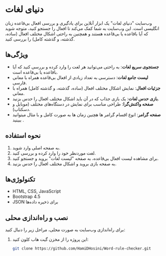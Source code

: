 # دنیای لغات

وب‌سایت "دنیای لغات" یک ابزار آنلاین برای یادگیری و بررسی افعال بی‌قاعده زبان انگلیسی است. این وب‌سایت به شما کمک می‌کند تا افعال را جستجو کنید، متوجه شوید که آیا باقاعده یا بی‌قاعده هستند و همچنین به راحتی اشکال مختلف افعال (ساده، گذشته، و گذشته کامل) را بررسی کنید.

## ویژگی‌ها

- **جستجوی سریع لغات**: به راحتی می‌توانید هر لغت را وارد کرده و بررسی کنید که آیا باقاعده یا بی‌قاعده است.
- **لیست جامع لغات**: دسترسی به تعداد زیادی از افعال بی‌قاعده همراه با معانی فارسی.
- **جزئیات افعال**: نمایش اشکال مختلف افعال (ساده، گذشته، و گذشته کامل) همراه با معانی.
- **بازی حدس لغات**: یک بازی جذاب که در آن باید اشکال مختلف افعال را حدس بزنید.
- **صفحه واکنش‌گرا**: طراحی مناسب برای نمایش در دستگاه‌های مختلف (موبایل و دسکتاپ).
- **صفحه گرامر**: انوع اقسام گرامر ها هچنین زمان ها به صورت کامل و با مثال میتوانید ببینید .

## نحوه استفاده

1. به صفحه اصلی وارد شوید.
2. لغت موردنظر خود را وارد کرده و بررسی کنید.
3. برای مشاهده لیست افعال بی‌قاعده، به صفحه "لیست لغات" بروید و جستجو کنید.
4. به صفحه بازی بروید و اشکال مختلف افعال را حدس بزنید.

## تکنولوژی‌ها

- HTML, CSS, JavaScript
- Bootstrap 4.5
- JSON برای ذخیره داده‌ها

## نصب و راه‌اندازی محلی

برای راه‌اندازی وب‌سایت به صورت محلی، مراحل زیر را دنبال کنید:

1. این پروژه را از مخزن گیت هاب کلون کنید:
   ```bash
   git clone https://github.com/HamiDHosini/Word-rule-checker.git
